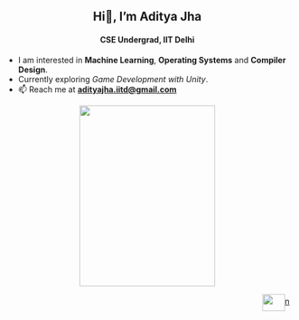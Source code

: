 <h2 align="center">Hi👋, I’m Aditya Jha</h2>
<h4 align="center">CSE Undergrad, IIT Delhi</h4>

- I am interested in **Machine Learning**, **Operating Systems** and **Compiler Design**. 
- Currently exploring *Game Development with Unity*.
- 📫 Reach me at **adityajha.iitd@gmail.com**

<p float="float" align="center">
<img src="https://github-readme-stats.vercel.app/api/top-langs?username=adityjha0&show_icons=true&locale=en&layout=compact" alt="" width="240"  height="320"/></p>

<p align="right">
<a href="https://www.linkedin.com/in/adityajha-iitd/" target="blank"><img align="center" src="https://raw.githubusercontent.com/rahuldkjain/github-profile-readme-generator/master/src/images/icons/Social/linked-in-alt.svg" height="30" width="40" />n</a></p>
